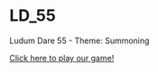 # LD_55
Ludum Dare 55 - Theme: Summoning

[Click here to play our game!](https://ldjam.com/events/ludum-dare/55/trago-seu-amor-de-volta-em-7-dias)
